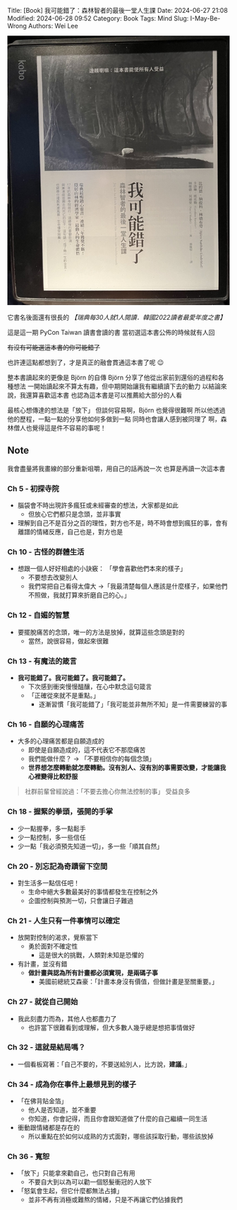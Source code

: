 Title: [Book]  我可能錯了：森林智者的最後一堂人生課
Date: 2024-06-27 21:08
Modified: 2024-06-28 09:52
Category: Book
Tags: Mind
Slug: I-May-Be-Wrong
Authors: Wei Lee

![i-may-be-wrong](/images/books/i-may-be-wrong.jpeg)

它書名後面還有很長的 *【瑞典每30人就1人閱讀．韓國2022讀者最愛年度之書】*

這是這一期 PyCon Taiwan 讀書會讀的書
當初選這本書公佈的時候就有人回

~~有沒有可能選這本書的你可能錯了~~

也許連這點都想到了，才是真正的融會貫通這本書了呢 😉

<!--more-->

整本書讀起來的更像是 Björn 的自傳
Björn 分享了他從出家前到還俗的過程和各種想法
一開始讀起來不算太有趣，但中期開始讓我有繼續讀下去的動力
以結論來說，我還算喜歡這本書
也認為這本書是可以推薦給大部分的人看

最核心想傳達的想法是「放下」
但談何容易啊，Björn 也覺得很難啊
所以他透過他的歷程，一點一點的分享他如何多做到一點
同時也會讓人感到被同理了
啊，森林僧人也覺得這是件不容易的事呢！

## Note
我會盡量將我畫線的部分重新咀嚼，用自己的話再說一次
也算是再讀一次這本書

### Ch 5 - 初探寺院
* 腦袋會不時出現許多瘋狂或未經審查的想法，大家都是如此
    * 但放心它們都只是念頭，並非事實
* 理解到自己不是百分之百的理性，對方也不是，時不時會想到瘋狂的事，會有離譜的情緒反應，自己也是，對方也是

### Ch 10 - 古怪的群體生活
* 想跟一個人好好相處的小訣竅： 「學會喜歡他們本來的樣子」
    * 不要想去改變別人
    * 我們常把自己看得太偉大 →「我最清楚每個人應該是什麼樣子，如果他們不照做，我就打算來折磨自己的心。」

### Ch 12 - 自媚的智慧
* 要擺脫痛苦的念頭，唯一的方法是放掉，就算這些念頭是對的
    * 當然，說很容易，做起來很難

### Ch 13 - 有魔法的箴言
* **我可能錯了。我可能錯了。我可能錯了。**
    * 下次感到衝突慢慢醞釀，在心中默念這句箴言
    * 「正確從來就不是重點。」
        * 逐漸習慣「我可能錯了」「我可能並非無所不知」是一件需要練習的事

### Ch 16 - 自願的心理痛苦
* 大多的心理痛苦都是自願造成的
    * 即使是自願造成的，這不代表它不那麼痛苦
    * 我們能做什麼？ → 「不要相信你的每個念頭」
    * **世界想怎麼轉動就怎麼轉動。沒有別人、沒有別的事需要改變，才能讓我心裡變得比較舒服**

> 社群前輩曾經說過：「不要去擔心你無法控制的事」
> 受益良多

### Ch 18 - 握緊的拳頭，張開的手掌
* 少一點握拳，多一點鬆手
* 少一點控制，多一些信任
* 少一點「我必須預先知道一切」，多一些「順其自然」

### Ch 20 - 別忘記為奇蹟留下空間
* 對生活多一點信任吧！
    * 生命中絕大多數最美好的事情都發生在控制之外
    * 企圖控制與預測一切，只會讓日子難過

### Ch 21 - 人生只有一件事情可以確定
* 放開對控制的渴求，覺察當下
    * 勇於面對不確定性
        * 這是很大的挑戰，人類對未知是恐懼的
* 有計畫，並沒有錯
    * **做計畫與認為所有計畫都必須實現，是兩碼子事**
        * 美國前總統艾森豪：「計畫本身沒有價值，但做計畫是至關重要。」

### Ch 27 - 就從自己開始
* 我此刻盡力而為，其他人也都盡力了
    * 也許當下很難看到或理解，但大多數人幾乎總是想把事情做好


### Ch 32 - 這就是結局嗎？
* 一個看板寫著：「自己不要的，不要送給別人，比方說，**建議**。」

### Ch 34 - 成為你在事件上最想見到的樣子
* 「在佛背貼金箔」
    * 他人是否知道，並不重要
    * 你知道，你會記得，而且你會跟知道做了什麼的自己繼續一同生活
* 衝動跟情緒都是存在的
    * 所以重點在於如何以成熟的方式面對，哪些該採取行動，哪些該放掉

### Ch 36 - 寬恕
* 「放下」只能拿來勸自己，也只對自己有用
    * 不要自大到以為可以勸一個怒髮衝冠的人放下
* 「怒氣會生起，但它什麼都無法占據」
    * 並非不再有消極或難熬的情緒，只是不再讓它們佔據我們
